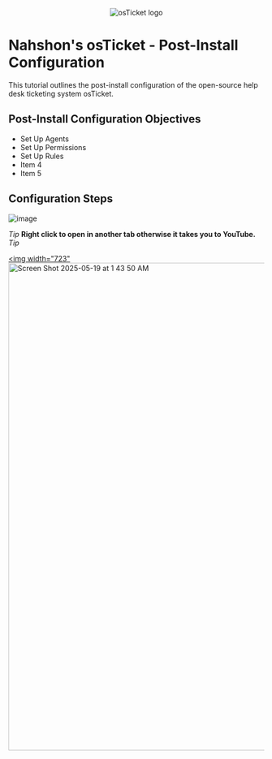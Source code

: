 <p align="center">
<img src="https://i.imgur.com/Clzj7Xs.png" alt="osTicket logo"/>
</p>

<h1>Nahshon's osTicket - Post-Install Configuration</h1>
This tutorial outlines the post-install configuration of the open-source help desk ticketing system osTicket.<br />


<h2>Post-Install Configuration Objectives</h2>

- Set Up Agents
- Set Up Permissions
- Set Up Rules
- Item 4
- Item 5

<h2>Configuration Steps</h2>


![image](https://github.com/user-attachments/assets/f8c23556-c8e7-402c-9739-1de83c8ad9aa)  

*Tip* <b>Right click to open in another tab otherwise it takes you to YouTube.</b> *Tip*


<a href="https://www.youtube.com/watch?v=MB06WwzNIFQ&t=1527s"><img width="723"    <img width="961" alt="Screen Shot 2025-05-19 at 1 43 50 AM" src="https://github.com/user-attachments/assets/16112bb5-dd7a-44f7-acac-c3bbb31378fe" />
   
 </a>

